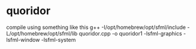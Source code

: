 # quoridor

compile using something like this  g++ -I/opt/homebrew/opt/sfml/include -L/opt/homebrew/opt/sfml/lib quoridor.cpp -o quoridor1 -lsfml-graphics -lsfml-window -lsfml-system
